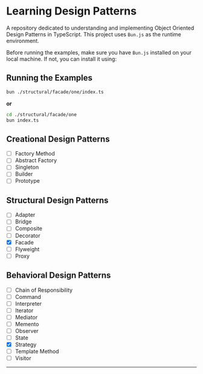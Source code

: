 # Learning Design Patterns

A repository dedicated to understanding and implementing Object Oriented Design Patterns in TypeScript. This project uses `Bun.js` as the runtime environment.

Before running the examples, make sure you have `Bun.js` installed on your local machine. If not, you can install it using:

## Running the Examples

```bash
bun ./structural/facade/one/index.ts
```

**or**

```bash
cd ./structural/facade/one
bun index.ts
```

## Creational Design Patterns

- [ ] Factory Method
- [ ] Abstract Factory
- [ ] Singleton
- [ ] Builder
- [ ] Prototype

## Structural Design Patterns

- [ ] Adapter
- [ ] Bridge
- [ ] Composite
- [ ] Decorator
- [x] Facade
- [ ] Flyweight
- [ ] Proxy

## Behavioral Design Patterns

- [ ] Chain of Responsibility
- [ ] Command
- [ ] Interpreter
- [ ] Iterator
- [ ] Mediator
- [ ] Memento
- [ ] Observer
- [ ] State
- [x] Strategy
- [ ] Template Method
- [ ] Visitor

---
